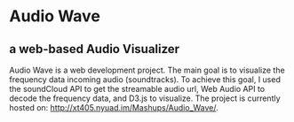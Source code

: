 # Audio Wave 
## a web-based Audio Visualizer 
Audio Wave is a web development project. The main goal is to visualize the frequency data incoming audio (soundtracks). To achieve this goal, I used the soundCloud API to get the streamable audio url, Web Audio API to decode the frequency data, and D3.js to visualize. 
The project is currently hosted on: http://xt405.nyuad.im/Mashups/Audio_Wave/. 
